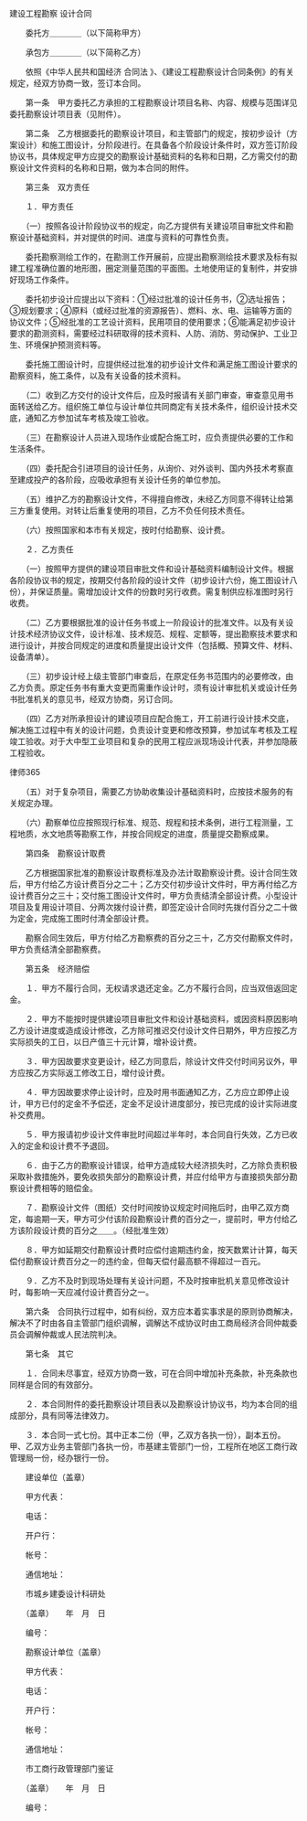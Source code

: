 
 建设工程勘察
设计合同
 



　　委托方＿＿＿＿（以下简称甲方） 

　　承包方＿＿＿＿（以下简称乙方） 



　　依照《中华人民共和国经济
合同法
》、《建设工程勘察设计合同条例》的有关规定，经双方协商一致，签订本合同。 



　　第一条　甲方委托乙方承担的工程勘察设计项目名称、内容、规模与范围详见委托勘察设计项目表（见附件）。 



　　第二条　乙方根据委托的勘察设计项目，和主管部门的规定，按初步设计（方案设计）和施工图设计，分阶段进行。在具备各个阶段设计条件时，双方签订阶段协议书，具体规定甲方应提交的勘察设计基础资料的名称和日期，乙方需交付的勘察设计文件资料的名称和日期，做为本合同的附件。 



　　第三条　双方责任 



　　１．甲方责任 



　　（一）按照各设计阶段协议书的规定，向乙方提供有关建设项目审批文件和勘察设计基础资料，并对提供的时间、进度与资料的可靠性负责。 



　　委托勘察测绘工作的，在勘测工作开展前，应提出勘察测绘技术要求及标有拟建工程准确位置的地形图，圈定测量范围的平面图。土地使用证的复制件，并安排好现场工作条件。 



　　委托初步设计应提出以下资料：①经过批准的设计任务书，②选址报告；③规划要求；④原料（或经过批准的资源报告）、燃料、水、电、运输等方面的协议文件；⑤经批准的工艺设计资料，民用项目的使用要求；⑥能满足初步设计要求的勘测资料，需要经过科研取得的技术资料、人防、消防、劳动保护、工业卫生、环境保护预测资料等。 



　　委托施工图设计时，应提供经过批准的初步设计文件和满足施工图设计要求的勘察资料，施工条件，以及有关设备的技术资料。 



　　（二）收到乙方交付的设计文件后，应及时报请有关部门审查，审查意见用书面转送给乙方。组织施工单位与设计单位共同商定有关技术条件，组织设计技术交底，通知乙方参加试车考核及竣工验收。 



　　（三）在勘察设计人员进入现场作业或配合施工时，应负责提供必要的工作和生活条件。 



　　（四）委托配合引进项目的设计任务，从询价、对外谈判、国内外技术考察直至建成投产的各阶段，应吸收承担有关设计任务的单位参加。 



　　（五）维护乙方的勘察设计文件，不得擅自修改，未经乙方同意不得转让给第三方重复使用。对转让后重复使用的项目，乙方不负任何技术责任。 



　　（六）按照国家和本市有关规定，按时付给勘察、设计费。 



　　２．乙方责任 



　　（一）按照甲方提供的建设项目审批文件和设计基础资料编制设计文件。根据各阶段协议书的规定，按期交付各阶段的设计文件（初步设计六份，施工图设计八份），并保证质量。需增加设计文件的份数时另行收费。需复制供应标准图时另行收费。 



　　（二）乙方要根据批准的设计任务书或上一阶段设计的批准文件。以及有关设计技术经济协议文件，设计标准、技术规范、规程、定额等，提出勘察技术要求和进行设计，并按合同规定的进度和质量提出设计文件（包括概、预算文件、材料、设备清单）。 



　　（三）初步设计经上级主管部门审查后，在原定任务书范围内的必要修改，由乙方负责。原定任务书有重大变更而需重作设计时，须有设计审批机关或设计任务书批准机关的意见书，经双方协商，另订合同。 



　　（四）乙方对所承担设计的建设项目应配合施工，开工前进行设计技术交底，解决施工过程中有关的设计问题，负责设计变更和修改预算，参加试车考核及工程竣工验收。对于大中型工业项目和复杂的民用工程应派现场设计代表，并参加隐蔽工程验收。 







 
律师365






　　（五）对于复杂项目，需要乙方协助收集设计基础资料时，应按技术服务的有关规定办理。 







　　（六）勘察单位应按照现行标准、规范、规程和技术条例，进行工程测量，工程地质，水文地质等勘察工作，并按合同规定的进度，质量提交勘察成果。 







　　第四条　勘察设计取费 







　　乙方根据国家批准的勘察设计取费标准及办法计取勘察设计费。设计合同生效后，甲方付给乙方设计费百分之二十；乙方交付初步设计文件时，甲方再付给乙方设计费百分之三十；交付施工图设计文件时，甲方负责结清全部设计费。小型设计项目及复用设计项目、分两次拨付设计费，即签定设计合同时先拨付百分之二十做为定金，完成施工图时付清全部设计费。 







　　勘察合同生效后，甲方付给乙方勘察费的百分之三十，乙方交付勘察文件时，甲方负责结清全部勘察费。 







　　第五条　经济赔偿 







　　１．甲方不履行合同，无权请求退还定金。乙方不履行合同，应当双倍返回定金。 







　　２．甲方不能按时提供建设项目审批文件和设计基础资料，或因资料原因影响乙方设计进度或造成设计修改，乙方除可推迟交付设计文件日期外，甲方应按乙方实际损失的工日，以日产值三十元计算，增补设计费。 







　　３．甲方因故要求变更设计，经乙方同意后，除设计文件交付时间另议外，甲方应按乙方实际返工修改工日，增付设计费。 







　　４．甲方因故要求停止设计时，应及时用书面通知乙方，乙方应立即停止设计，甲方已付的定金不予偿还，定金不足设计进度部分，按已完成的设计实际进度补交费用。 







　　５．甲方报请初步设计文件审批时间超过半年时，本合同自行失效，乙方已收入的定金和设计费不予退回。 







　　６．由于乙方的勘察设计错误，给甲方造成较大经济损失时，乙方除负责积极采取补救措施外，要免收损失部分的勘察设计费，并应付给甲方与直接损失部分勘察设计费相等的赔偿金。 







　　７．勘察设计文件（图纸）交付时间按协议规定时间拖后时，由甲乙双方商定，每逾期一天，甲方可少付该阶段勘察设计费的百分之一，提前时，甲方付给乙方该阶段设计费的百分之＿＿。（经批准生效） 







　　８．甲方如延期交付勘察设计费时应偿付逾期违约金，按天数累计计算，每天偿付勘察设计费百分之一的违约金，但每天偿付最高额不得超过一百元。 







　　９．乙方不及时到现场处理有关设计问题，不及时按审批机关意见修改设计时，每影响一天应减付设计费百分之一。 







　　第六条　合同执行过程中，如有纠纷，双方应本着实事求是的原则协商解决，解决不了时由各自主管部门组织调解，调解达不成协议时由工商局经济合同仲裁委员会调解仲裁或人民法院判决。 







　　第七条　其它 







　　１．合同未尽事宜，经双方协商一致，可在合同中增加补充条款，补充条款也同样是合同的有效部分。 







　　２．本合同附件的委托勘察设计项目表以及勘察设计协议书，均为本合同的组成部分，具有同等法律效力。 







　　３．本合同一式七份。其中正本二份（甲，乙双方各执一份），副本五份。甲、乙双方业务主管部门各执一份，市基建主管部门一份，工程所在地区工商行政管理局一份，经办银行一份。 







　　建设单位（盖章） 



　　甲方代表： 



　　电话： 



　　开户行： 



　　帐号： 



　　通信地址： 



　　市城乡建委设计科研处 



　　（盖章）　　年　月　日 



　　编号： 



　　勘察设计单位（盖章） 



　　甲方代表： 



　　电话： 



　　开户行： 



　　帐号： 



　　通信地址： 



　　市工商行政管理部门鉴证 



　　（盖章）　　年　月　日 



　　编号： 


 

 
 
 
 
 
  


  
 

  


  


  
 
 
 
 

